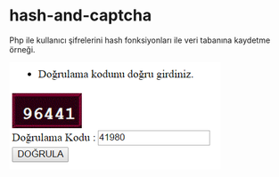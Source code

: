 # hash-and-captcha

Php ile kullanıcı şifrelerini hash fonksiyonları ile veri tabanına kaydetme örneği.


![Captcha](captcha2.png)
